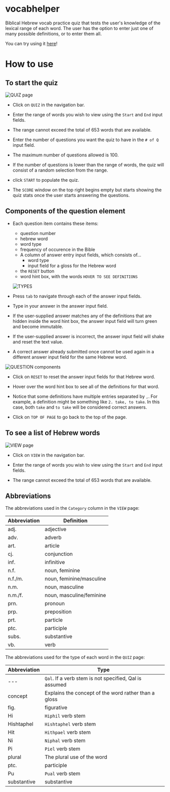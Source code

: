 # vocabhelper

Biblical Hebrew vocab practice quiz that tests the user's knowledge of the lexical range of each word.
The user has the option to enter just one of many possible definitions, or to enter them all.

You can try using it [here](https://hebrewpracticequiz.netlify.app/)!

# How to use

## To start the quiz

![QUIZ page](./images/quiz.png)

- Click on `QUIZ` in the navigation bar.

- Enter the range of words you wish to view using the `Start` and `End` input fields.

- The range cannot exceed the total of 653 words that are available.

- Enter the number of questions you want the quiz to have in the `# of Q` input field.

- The maximum number of questions allowed is 100.

- If the number of questions is lower than the range of words, the quiz will consist of a random selection from the range.

- click `START` to populate the quiz.

- The `SCORE` window on the top right begins empty but starts showing the quiz stats once the user starts answering the questions.

## Components of the question element

- Each question item contains these items:

  - question number
  - hebrew word
  - word type
  - frequency of occurence in the Bible
  - A column of answer entry input fields, which consists of...
    - word type
    - input field for a gloss for the Hebrew word
  - the `RESET` button
  - word hint box, with the words `HOVER TO SEE DEFINITIONS`

  ![TYPES](./images/types.png)

- Press `tab` to navigate through each of the answer input fields.

- Type in your answer in the answer input field.

- If the user-supplied answer matches any of the definitions that are hidden inside the word hint box, the answer input field will turn green and become immutable.

- If the user-supplied answer is incorrect, the answer input field will shake and reset the text value.

- A correct answer already submitted once cannot be used again in a different answer input field for the same Hebrew word.

![QUESTION components](./images/answers.png)

- Click on `RESET` to reset the answer input fields for that Hebrew word.

- Hover over the word hint box to see all of the definitions for that word.

- Notice that some definitions have multiple entries separated by `,`. For example, a definition might be something like `2. take, to take`. In this case, both `take` and `to take` will be considered correct answers.

- Click on `TOP OF PAGE` to go back to the top of the page.

## To see a list of Hebrew words

![VIEW page](./images/view.png)

- Click on `VIEW` in the navigation bar.

- Enter the range of words you wish to view using the `Start` and `End` input fields.

- The range cannot exceed the total of 653 words that are available.

## Abbreviations

The abbreviations used in the `Category` column in the `VIEW` page:

| Abbreviation | Definition               |
| ------------ | ------------------------ |
| adj.         | adjective                |
| adv.         | adverb                   |
| art.         | article                  |
| cj.          | conjunction              |
| inf.         | infinitive               |
| n.f.         | noun, feminine           |
| n.f./m.      | noun, feminine/masculine |
| n.m.         | noun, masculine          |
| n.m./f.      | noun, masculine/feminine |
| prn.         | pronoun                  |
| prp.         | preposition              |
| prt.         | particle                 |
| ptc.         | participle               |
| subs.        | substantive              |
| vb.          | verb                     |

The abbreviations used for the type of each word in the `QUIZ` page:

| Abbreviation | Type                                                   |
| ------------ | ------------------------------------------------------ |
| ---          | `Qal`. If a verb stem is not specified, Qal is assumed |
| concept      | Explains the concept of the word rather than a gloss   |
| fig.         | figurative                                             |
| Hi           | `Hiphil` verb stem                                     |
| Hishtaphel   | `Hishtaphel` verb stem                                 |
| Hit          | `Hithpael` verb stem                                   |
| Ni           | `Niphal` verb stem                                     |
| Pi           | `Piel` verb stem                                       |
| plural       | The plural use of the word                             |
| ptc.         | participle                                             |
| Pu           | `Pual` verb stem                                       |
| substantive  | substantive                                            |
